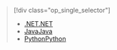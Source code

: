 > [!div class="op_single_selector"]
> * [<span data-ttu-id="e096f-101">.NET</span><span class="sxs-lookup"><span data-stu-id="e096f-101">.NET</span></span>](../articles/storage/common/storage-client-side-encryption.md)
> * [<span data-ttu-id="e096f-102">Java</span><span class="sxs-lookup"><span data-stu-id="e096f-102">Java</span></span>](../articles/storage/common/storage-client-side-encryption-java.md)
> * [<span data-ttu-id="e096f-103">Python</span><span class="sxs-lookup"><span data-stu-id="e096f-103">Python</span></span>](../articles/storage/common/storage-client-side-encryption-python.md)
> 
> 

